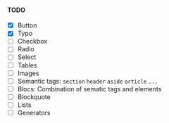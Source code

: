 #### TODO

- [x] Button
- [x] Typo
- [ ] Checkbox
- [ ] Radio
- [ ] Select
- [ ] Tables
- [ ] Images
- [ ] Semantic tags: `section` `header` `aside` `article` `...`
- [ ] Blocs: Combination of sematic tags and elements
- [ ] Blockquote
- [ ] Lists
- [ ] Generators
